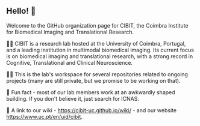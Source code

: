 ## Hello! 👋

Welcome to the GitHub organization page for CIBIT, the Coimbra Institute for Biomedical Imaging and Translational Research.

🙋‍♀️ CIBIT is a research lab hosted at the University of Coimbra, Portugal, and a leading institution in multimodal biomedical imaging.
Its current focus is on biomedical imaging and translational research, with a strong record in Cognitive, Translational and Clinical Neuroscience.

👩‍💻 This is the lab's workspace for several repositories related to ongoing projects (many are still private, but we promise to be working on that).

🍿 Fun fact - most of our lab members work at an awkwardly shaped building. If you don't believe it, just search for ICNAS.

🧙 A link to our wiki - https://cibit-uc.github.io/wiki/ - and our website https://www.uc.pt/en/uid/cibit.
